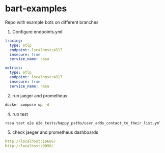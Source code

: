 # bart-examples
Repo with example bots on different branches


1. Configure endpoints.yml
```yaml
tracing:
  type: otlp
  endpoint: localhost:4317
  insecure: true
  service_name: rasa

metrics:
  type: otlp
  endpoint: localhost:4317
  insecure: true
  service_name: rasa
```
2. run jaeger and prometheus:
```bash
docker compose up -d
```

4. run test
```bash
rasa test e2e e2e_tests/happy_paths/user_adds_contact_to_their_list.yml
```

5. check jaeger and prometheus dashboards
```yaml
http://localhost:16686/
http://localhost:9090/

```